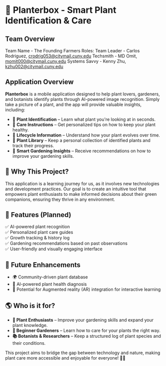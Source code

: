 # 🌿 Planterbox - Smart Plant Identification & Care

## Team Overview
Team Name - The Founding Farmers
Roles:
  Team Leader - Carlos Rodriguez, crodrig053@citymail.cuny.edu
  Techsmith - MD Omit, momit000@citymail.cuny.edu
  Systems Savvy - Kenny Zhu, kzhu002@citymail.cuny.edu

## Application Overview  
**Planterbox** is a mobile application designed to help plant lovers, gardeners, and botanists identify plants through AI-powered image recognition. Simply take a picture of a plant, and the app will provide valuable insights, including:  

- 📸 **Plant Identification** – Learn what plant you're looking at in seconds.  
- 🌱 **Care Instructions** – Get personalized tips on how to keep your plant healthy.  
- 🔄 **Lifecycle Information** – Understand how your plant evolves over time.  
- 📂 **Plant Library** – Keep a personal collection of identified plants and track their progress.  
- 🏡 **Smart Gardening Insights** – Receive recommendations on how to improve your gardening skills.  

## 📌 Why This Project?  
This application is a learning journey for us, as it involves new technologies and development practices. Our goal is to create an intuitive tool that empowers plant enthusiasts to make informed decisions about their green companions, ensuring they thrive in any environment.  

## 🔧 Features (Planned)  
✅ AI-powered plant recognition  
✅ Personalized plant care guides  
✅ Growth tracking & history log  
✅ Gardening recommendations based on past observations  
✅ User-friendly and visually engaging interface  

## 🚀 Future Enhancements  
- 🌍 Community-driven plant database  
- 🏥 AI-powered plant health diagnosis  
- 📲 Potential for Augmented reality (AR) integration for interactive learning  

## 🌎 Who is it for?  
- **🌿 Plant Enthusiasts** – Improve your gardening skills and expand your plant knowledge.  
- **🌻 Beginner Gardeners** – Learn how to care for your plants the right way.  
- **📚 Botanists & Researchers** – Keep a structured log of plant species and their conditions.  

This project aims to bridge the gap between technology and nature, making plant care more accessible and enjoyable for everyone! 🌱✨  
